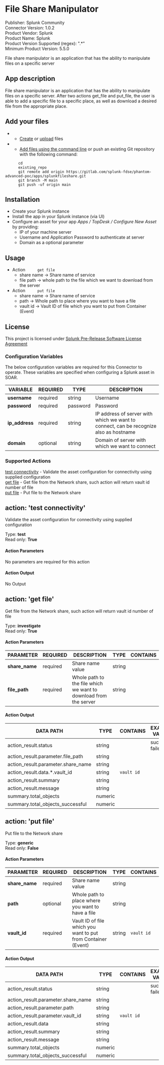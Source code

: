[comment]: # "Auto-generated SOAR connector documentation"
# File Share Manipulator

Publisher: Splunk Community  
Connector Version: 1.0.2  
Product Vendor: Splunk  
Product Name: Splunk  
Product Version Supported (regex): ".\*"  
Minimum Product Version: 5.5.0  

File share manipulator is an application that has the ability to manipulate files on a specific server

[comment]: # "File: README.md"
[comment]: # "Copyright (c) 2023 Splunk Inc."
[comment]: # ""
[comment]: # "Licensed under the Apache License, Version 2.0 (the 'License');"
[comment]: # "you may not use this file except in compliance with the License."
[comment]: # "You may obtain a copy of the License at"
[comment]: # ""
[comment]: # "    http://www.apache.org/licenses/LICENSE-2.0"
[comment]: # ""
[comment]: # "Unless required by applicable law or agreed to in writing, software distributed under"
[comment]: # "the License is distributed on an 'AS IS' BASIS, WITHOUT WARRANTIES OR CONDITIONS OF ANY KIND,"
[comment]: # "either express or implied. See the License for the specific language governing permissions"
[comment]: # "and limitations under the License."
[comment]: # ""
## App description

File share manipulator is an application that has the ability to manipulate files on a specific
server. After two actions get_file and put_file, the user is able to add a specific file to a
specific place, as well as download a desired file from the appropriate place.

## Add your files

-   -   [Create](https://docs.gitlab.com/ee/user/project/repository/web_editor.html#create-a-file)
        or
        [upload](https://docs.gitlab.com/ee/user/project/repository/web_editor.html#upload-a-file)
        files

-   -   [Add files using the command
        line](https://docs.gitlab.com/ee/gitlab-basics/add-file.html#add-a-file-using-the-command-line)
        or push an existing Git repository with the following command:

<!-- -->

        
          cd
          existing_repo
          git remote add origin https://gitlab.com/splunk-fdse/phantom-advanced-poc/apps/splunkfileshare.git
          git branch -M main
          git push -uf origin main
        
      

## Installation

-   Create your Splunk instance
-   Install the app in your Splunk instance (via UI)
-   Configure an asset for your app *Apps / TopDesk / Configure New Asset* by providing:
    -   IP of your machine server
    -   Username and Application Password to authenticate at server
    -   Domain as a optional parameter

## Usage

-   Action `      get file     `
    -   share name -> Share name of service
    -   file path -> whole path to the file which we want to download from the server
-   Action `      put file     `
    -   share name -> Share name of service
    -   path -> Whole path to place where you want to have a file
    -   vault id -> Vault ID of file which you want to put from Container (Event)

## License

This project is licensed under [Splunk Pre-Release Software License
Agreement](https://gitlab.com/splunk-fdse/phantom-advanced-poc/apps/phtopdesk/-/blob/master/app/LICENSE.md)


### Configuration Variables
The below configuration variables are required for this Connector to operate.  These variables are specified when configuring a Splunk asset in SOAR.

VARIABLE | REQUIRED | TYPE | DESCRIPTION
-------- | -------- | ---- | -----------
**username** |  required  | string | Username
**password** |  required  | password | Password
**ip_address** |  required  | string | IP address of server with which we want to connect, can be recognize also as hostname
**domain** |  optional  | string | Domain of server with which we want to connect

### Supported Actions  
[test connectivity](#action-test-connectivity) - Validate the asset configuration for connectivity using supplied configuration  
[get file](#action-get-file) - Get file from the Network share, such action will return vault id number of file  
[put file](#action-put-file) - Put file to the Network share  

## action: 'test connectivity'
Validate the asset configuration for connectivity using supplied configuration

Type: **test**  
Read only: **True**

#### Action Parameters
No parameters are required for this action

#### Action Output
No Output  

## action: 'get file'
Get file from the Network share, such action will return vault id number of file

Type: **investigate**  
Read only: **True**

#### Action Parameters
PARAMETER | REQUIRED | DESCRIPTION | TYPE | CONTAINS
--------- | -------- | ----------- | ---- | --------
**share_name** |  required  | Share name value | string | 
**file_path** |  required  | Whole path to the file which we want to download from the server | string | 

#### Action Output
DATA PATH | TYPE | CONTAINS | EXAMPLE VALUES
--------- | ---- | -------- | --------------
action_result.status | string |  |   success  failed 
action_result.parameter.file_path | string |  |  
action_result.parameter.share_name | string |  |  
action_result.data.\*.vault_id | string |  `vault id`  |  
action_result.summary | string |  |  
action_result.message | string |  |  
summary.total_objects | numeric |  |  
summary.total_objects_successful | numeric |  |    

## action: 'put file'
Put file to the Network share

Type: **generic**  
Read only: **False**

#### Action Parameters
PARAMETER | REQUIRED | DESCRIPTION | TYPE | CONTAINS
--------- | -------- | ----------- | ---- | --------
**share_name** |  required  | Share name value | string | 
**path** |  optional  | Whole path to place where you want to have a file | string | 
**vault_id** |  required  | Vault ID of file which you want to put from Container (Event) | string |  `vault id` 

#### Action Output
DATA PATH | TYPE | CONTAINS | EXAMPLE VALUES
--------- | ---- | -------- | --------------
action_result.status | string |  |   success  failed 
action_result.parameter.share_name | string |  |  
action_result.parameter.path | string |  |  
action_result.parameter.vault_id | string |  `vault id`  |  
action_result.data | string |  |  
action_result.summary | string |  |  
action_result.message | string |  |  
summary.total_objects | numeric |  |  
summary.total_objects_successful | numeric |  |  
